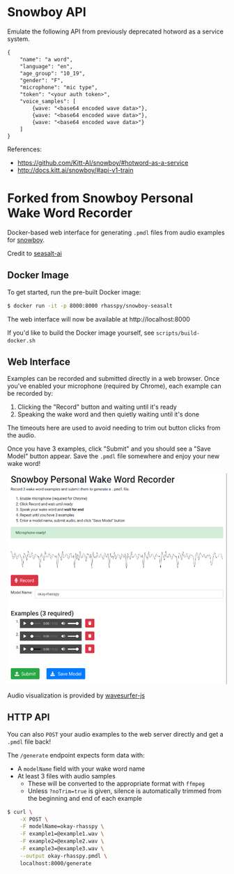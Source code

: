 # Snowboy API

Emulate the following API from previously deprecated hotword as a service system.

```
{
    "name": "a word",
    "language": "en",
    "age_group": "10_19",
    "gender": "F",
    "microphone": "mic type",
    "token": "<your auth token>",
    "voice_samples": [
        {wave: "<base64 encoded wave data>"},
        {wave: "<base64 encoded wave data>"},
        {wave: "<base64 encoded wave data>"}
    ]
}
```

References: 

* https://github.com/Kitt-AI/snowboy/#hotword-as-a-service
* http://docs.kitt.ai/snowboy/#api-v1-train


# Forked from Snowboy Personal Wake Word Recorder

Docker-based web interface for generating `.pmdl` files from audio examples for [snowboy](https://github.com/Kitt-AI/snowboy).

Credit to [seasalt-ai](https://github.com/seasalt-ai/snowboy)

## Docker Image

To get started, run the pre-built Docker image:

```sh
$ docker run -it -p 8000:8000 rhasspy/snowboy-seasalt
```

The web interface will now be available at http://localhost:8000

If you'd like to build the Docker image yourself, see `scripts/build-docker.sh`

## Web Interface

Examples can be recorded and submitted directly in a web browser. Once you've enabled your microphone (required by Chrome), each example can be recorded by:

1. Clicking the "Record" button and waiting until it's ready
2. Speaking the wake word and then quietly waiting until it's done

The timeouts here are used to avoid needing to trim out button clicks from the audio.

Once you have 3 examples, click "Submit" and you should see a "Save Model" button appear. Save the `.pmdl` file somewhere and enjoy your new wake word!

![Screen shot of web interface](screenshot.png)

Audio visualization is provided by [wavesurfer-js](https://wavesurfer-js.org/)

## HTTP API

You can also `POST` your audio examples to the web server directly and get a `.pmdl` file back!

The `/generate` endpoint expects form data with:

* A `modelName` field with your wake word name
* At least 3 files with audio samples
    * These will be converted to the appropriate format with `ffmpeg`
    * Unless `?noTrim=true` is given, silence is automatically trimmed from the beginning and end of each example

```sh
$ curl \
    -X POST \
    -F modelName=okay-rhasspy \
    -F example1=@example1.wav \
    -F example2=@example2.wav \
    -F example3=@example3.wav \
    --output okay-rhasspy.pmdl \
    localhost:8000/generate
```
